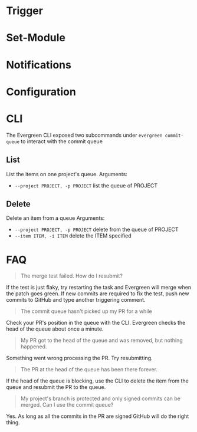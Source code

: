 # Trigger
# Set-Module
# Notifications
# Configuration
# CLI
The Evergreen CLI exposed two subcommands under `evergreen commit-queue` to interact with the commit queue 
## List
List the items on one project's queue.
Arguments:
* `--project PROJECT, -p PROJECT` list the queue of PROJECT
## Delete
Delete an item from a queue
Arguments:
* `--project PROJECT, -p PROJECT` delete from the queue of PROJECT
* `--item ITEM, -i ITEM` delete the ITEM specified

# FAQ
> The merge test failed. How do I resubmit?

If the test is just flaky, try restarting the task and Evergreen will merge when the patch goes green. If new commits are required to fix the test, push new commits to GitHub and type another triggering comment.

> The commit queue hasn't picked up my PR for a while

Check your PR's position in the queue with the CLI. Evergreen checks the head of the queue about once a minute.

> My PR got to the head of the queue and was removed, but nothing happened.

Something went wrong processing the PR. Try resubmitting.

> The PR at the head of the queue has been there forever.

If the head of the queue is blocking, use the CLI to delete the item from the queue and resubmit the PR to the queue.

> My project's branch is protected and only signed commits can be merged. Can I use the commit queue?

Yes. As long as all the commits in the PR are signed GitHub will do the right thing.